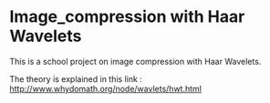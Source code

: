 # Image_compression with Haar Wavelets

This is a school project on image compression with Haar Wavelets.

The theory is explained in this link :
http://www.whydomath.org/node/wavlets/hwt.html

